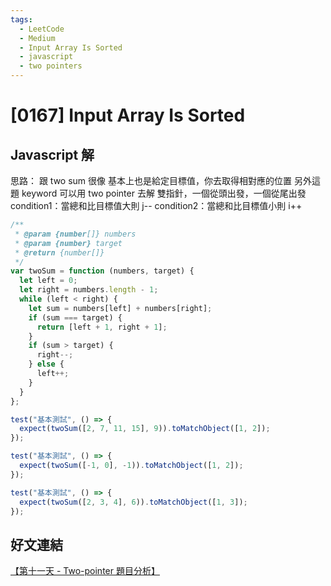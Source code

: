 ```yaml
---
tags:
  - LeetCode
  - Medium
  - Input Array Is Sorted
  - javascript
  - two pointers
---
```


# [0167] Input Array Is Sorted

## Javascript 解

思路：
跟 two sum 很像
基本上也是給定目標值，你去取得相對應的位置
另外這題 keyword 可以用 two pointer 去解
雙指針，一個從頭出發，一個從尾出發
condition1：當總和比目標值大則 j--
condition2：當總和比目標值小則 i++

```javascript
/**
 * @param {number[]} numbers
 * @param {number} target
 * @return {number[]}
 */
var twoSum = function (numbers, target) {
  let left = 0;
  let right = numbers.length - 1;
  while (left < right) {
    let sum = numbers[left] + numbers[right];
    if (sum === target) {
      return [left + 1, right + 1];
    }
    if (sum > target) {
      right--;
    } else {
      left++;
    }
  }
};

test("基本測試", () => {
  expect(twoSum([2, 7, 11, 15], 9)).toMatchObject([1, 2]);
});

test("基本測試", () => {
  expect(twoSum([-1, 0], -1)).toMatchObject([1, 2]);
});

test("基本測試", () => {
  expect(twoSum([2, 3, 4], 6)).toMatchObject([1, 3]);
});
```

## 好文連結

[【第十一天 - Two-pointer 題目分析】](https://ithelp.ithome.com.tw/articles/10262608)
